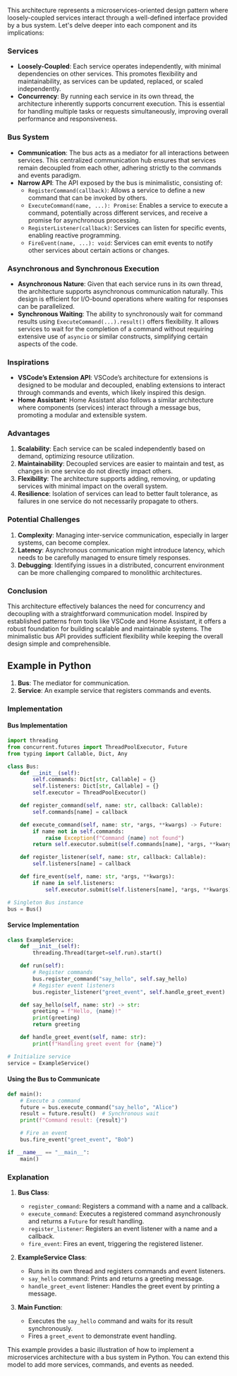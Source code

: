 This architecture represents a microservices-oriented design pattern where loosely-coupled services interact through a well-defined interface provided by a bus system. Let's delve deeper into each component and its implications:

### Services

- **Loosely-Coupled**: Each service operates independently, with minimal dependencies on other services. This promotes flexibility and maintainability, as services can be updated, replaced, or scaled independently.
- **Concurrency**: By running each service in its own thread, the architecture inherently supports concurrent execution. This is essential for handling multiple tasks or requests simultaneously, improving overall performance and responsiveness.

### Bus System

- **Communication**: The bus acts as a mediator for all interactions between services. This centralized communication hub ensures that services remain decoupled from each other, adhering strictly to the commands and events paradigm.
- **Narrow API**: The API exposed by the bus is minimalistic, consisting of:
  - `RegisterCommand(callback)`: Allows a service to define a new command that can be invoked by others.
  - `ExecuteCommand(name, ...): Promise`: Enables a service to execute a command, potentially across different services, and receive a promise for asynchronous processing.
  - `RegisterListener(callback)`: Services can listen for specific events, enabling reactive programming.
  - `FireEvent(name, ...): void`: Services can emit events to notify other services about certain actions or changes.

### Asynchronous and Synchronous Execution

- **Asynchronous Nature**: Given that each service runs in its own thread, the architecture supports asynchronous communication naturally. This design is efficient for I/O-bound operations where waiting for responses can be parallelized.
- **Synchronous Waiting**: The ability to synchronously wait for command results using `ExecuteCommand(...).result()` offers flexibility. It allows services to wait for the completion of a command without requiring extensive use of `asyncio` or similar constructs, simplifying certain aspects of the code.

### Inspirations

- **VSCode’s Extension API**: VSCode’s architecture for extensions is designed to be modular and decoupled, enabling extensions to interact through commands and events, which likely inspired this design.
- **Home Assistant**: Home Assistant also follows a similar architecture where components (services) interact through a message bus, promoting a modular and extensible system.

### Advantages

1. **Scalability**: Each service can be scaled independently based on demand, optimizing resource utilization.
2. **Maintainability**: Decoupled services are easier to maintain and test, as changes in one service do not directly impact others.
3. **Flexibility**: The architecture supports adding, removing, or updating services with minimal impact on the overall system.
4. **Resilience**: Isolation of services can lead to better fault tolerance, as failures in one service do not necessarily propagate to others.

### Potential Challenges

1. **Complexity**: Managing inter-service communication, especially in larger systems, can become complex.
2. **Latency**: Asynchronous communication might introduce latency, which needs to be carefully managed to ensure timely responses.
3. **Debugging**: Identifying issues in a distributed, concurrent environment can be more challenging compared to monolithic architectures.

### Conclusion

This architecture effectively balances the need for concurrency and decoupling with a straightforward communication model. Inspired by established patterns from tools like VSCode and Home Assistant, it offers a robust foundation for building scalable and maintainable systems. The minimalistic bus API provides sufficient flexibility while keeping the overall design simple and comprehensible.


## Example in Python

1. **Bus**: The mediator for communication.
2. **Service**: An example service that registers commands and events.

### Implementation

#### Bus Implementation

```python
import threading
from concurrent.futures import ThreadPoolExecutor, Future
from typing import Callable, Dict, Any

class Bus:
    def __init__(self):
        self.commands: Dict[str, Callable] = {}
        self.listeners: Dict[str, Callable] = {}
        self.executor = ThreadPoolExecutor()

    def register_command(self, name: str, callback: Callable):
        self.commands[name] = callback

    def execute_command(self, name: str, *args, **kwargs) -> Future:
        if name not in self.commands:
            raise Exception(f"Command {name} not found")
        return self.executor.submit(self.commands[name], *args, **kwargs)

    def register_listener(self, name: str, callback: Callable):
        self.listeners[name] = callback

    def fire_event(self, name: str, *args, **kwargs):
        if name in self.listeners:
            self.executor.submit(self.listeners[name], *args, **kwargs)

# Singleton Bus instance
bus = Bus()
```

#### Service Implementation

```python
class ExampleService:
    def __init__(self):
        threading.Thread(target=self.run).start()

    def run(self):
        # Register commands
        bus.register_command("say_hello", self.say_hello)
        # Register event listeners
        bus.register_listener("greet_event", self.handle_greet_event)

    def say_hello(self, name: str) -> str:
        greeting = f"Hello, {name}!"
        print(greeting)
        return greeting

    def handle_greet_event(self, name: str):
        print(f"Handling greet event for {name}")

# Initialize service
service = ExampleService()
```

#### Using the Bus to Communicate

```python
def main():
    # Execute a command
    future = bus.execute_command("say_hello", "Alice")
    result = future.result()  # Synchronous wait
    print(f"Command result: {result}")

    # Fire an event
    bus.fire_event("greet_event", "Bob")

if __name__ == "__main__":
    main()
```

### Explanation

1. **Bus Class**:
   - `register_command`: Registers a command with a name and a callback.
   - `execute_command`: Executes a registered command asynchronously and returns a `Future` for result handling.
   - `register_listener`: Registers an event listener with a name and a callback.
   - `fire_event`: Fires an event, triggering the registered listener.

2. **ExampleService Class**:
   - Runs in its own thread and registers commands and event listeners.
   - `say_hello` command: Prints and returns a greeting message.
   - `handle_greet_event` listener: Handles the greet event by printing a message.

3. **Main Function**:
   - Executes the `say_hello` command and waits for its result synchronously.
   - Fires a `greet_event` to demonstrate event handling.

This example provides a basic illustration of how to implement a microservices architecture with a bus system in Python. You can extend this model to add more services, commands, and events as needed.